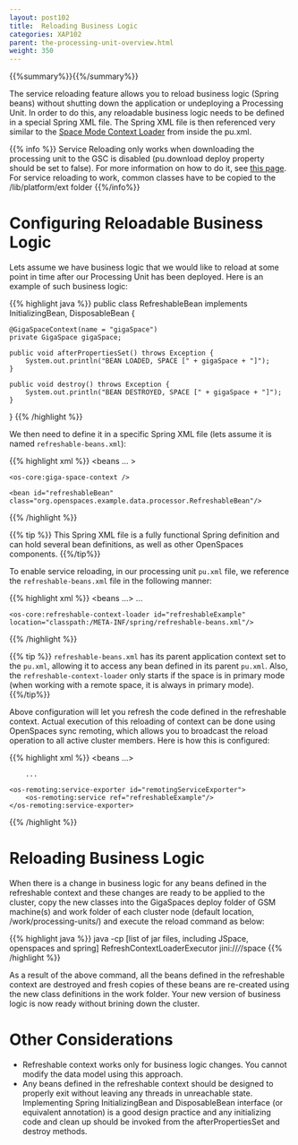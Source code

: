```yaml
---
layout: post102
title:  Reloading Business Logic
categories: XAP102
parent: the-processing-unit-overview.html
weight: 350
---
```



{{%summary%}}{{%/summary%}}

The service reloading feature allows you to reload business logic (Spring beans) without shutting down the application or undeploying a Processing Unit. In order to do this, any reloadable business logic needs to be defined in a special Spring XML file. The Spring XML file is then referenced very similar to the [Space Mode Context Loader](./space-mode-context-loader.html) from inside the pu.xml.

{{% info %}}
Service Reloading only works when downloading the processing unit to the GSC is disabled (pu.download deploy property should be set to false). For more information on how to do it, see [this page](./deploying-onto-the-service-grid.html#distributionToGSCs).
For service reloading to work, common classes have to be copied to the <GigaSpacesRoot>/lib/platform/ext folder
{{%/info%}}

# Configuring Reloadable Business Logic

Lets assume we have business logic that we would like to reload at some point in time after our Processing Unit has been deployed. Here is an example of such business logic:

{{% highlight java %}}
public class RefreshableBean implements InitializingBean, DisposableBean {

    @GigaSpaceContext(name = "gigaSpace")
    private GigaSpace gigaSpace;

    public void afterPropertiesSet() throws Exception {
        System.out.println("BEAN LOADED, SPACE [" + gigaSpace + "]");
    }

    public void destroy() throws Exception {
        System.out.println("BEAN DESTROYED, SPACE [" + gigaSpace + "]");
    }
}
{{% /highlight %}}

We then need to define it in a specific Spring XML file (lets assume it is named `refreshable-beans.xml`):

{{% highlight xml %}}
<beans ... >

    <os-core:giga-space-context />

    <bean id="refreshableBean" class="org.openspaces.example.data.processor.RefreshableBean"/>
</beans>
{{% /highlight %}}

{{% tip %}}
This Spring XML file is a fully functional Spring definition and can hold several bean definitions, as well as other OpenSpaces components.
{{%/tip%}}

To enable service reloading, in our processing unit `pu.xml` file, we reference the `refreshable-beans.xml` file in the following manner:

{{% highlight xml %}}
<beans ...>
	...

	<os-core:refreshable-context-loader id="refreshableExample" location="classpath:/META-INF/spring/refreshable-beans.xml"/>
</beans>
{{% /highlight %}}

{{% tip %}}
`refreshable-beans.xml` has its parent application context set to the `pu.xml`, allowing it to access any bean defined in its parent `pu.xml`. Also, the `refreshable-context-loader` only starts if the space is in primary mode (when working with a remote space, it is always in primary mode).
{{%/tip%}}

Above configuration will let you refresh the code defined in the refreshable context. Actual execution of this reloading of context can be done using OpenSpaces sync remoting, which allows you to broadcast the reload operation to all active cluster members. Here is how this is configured:

{{% highlight xml %}}
<beans ...>

        ...

	<os-remoting:service-exporter id="remotingServiceExporter">
	    <os-remoting:service ref="refreshableExample"/>
	</os-remoting:service-exporter>

</beans>
{{% /highlight %}}

# Reloading Business Logic

When there is a change in business logic for any beans defined in the refreshable context and these changes are ready to be applied to the cluster, copy the new classes into the GigaSpaces deploy folder of GSM machine(s) and work folder of each cluster node (default location, <GigaSpacesRoot>/work/processing-units/<puInstance>) and execute the reload command as below:

{{% highlight java %}}
java -cp [list of jar files, including JSpace, openspaces and spring] RefreshContextLoaderExecutor jini://*/*/space
{{% /highlight %}}

As a result of the above command, all the beans defined in the refreshable context are destroyed and fresh copies of these beans are re-created using the new class definitions in the work folder. Your new version of business logic is now ready without brining down the cluster.

# Other Considerations

- Refreshable context works only for business logic changes. You cannot modify the data model using this approach.
- Any beans defined in the refreshable context should be designed to properly exit without leaving any threads in unreachable state. Implementing Spring InitializingBean and DisposableBean interface (or equivalent annotation) is a good design practice and any initializing code and clean up should be invoked from the afterPropertiesSet and destroy methods.
